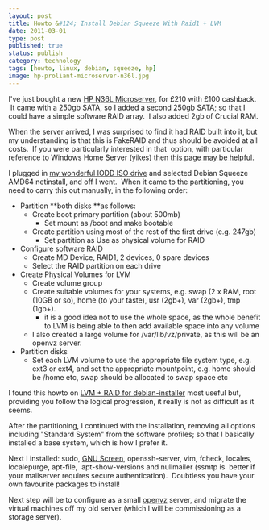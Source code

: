 ```yaml
--- 
layout: post 
title: Howto &#124; Install Debian Squeeze With Raid1 + LVM
date: 2011-03-01
type: post 
published: true 
status: publish
category: technology
tags: [howto, linux, debian, squeeze, hp]
image: hp-proliant-microserver-n36l.jpg
---
```


I've just bought a new [HP N36L Microserver](http://h10010.www1.hp.com/wwpc/uk/en/sm/WF06a/15351-15351-4237916-4237917-4237917-4248009.html?jumpid=in_r2515_uk/en/smb/psg/psc404redirect-ot-xx-xx-/chev/ "HP N36L Microserver"),
for £210 with £100 cashback.  It came with a 250gb SATA, so I added a second
250gb SATA; so that I could have a simple software RAID array.  I also added
2gb of Crucial RAM.

<!--more-->

When the server arrived, I was surprised to find it had RAID built into
it, but my understanding is that this is FakeRAID and thus should be
avoided at all costs.  If you were particularly interested in that
 option, with particular reference to Windows Home Server (yikes) then
[this page may be helpful](http://www.tenniswood.co.uk/technology/windows-home-server/how-to-setup-a-raid-array-on-a-hp-microserver/ "How to setup a raid array on a HP Microserver").

I plugged in [my wonderful IODD ISO drive](http://linitx.com/viewproduct.php?prodid=12992 "IODD External Harddrive")
and selected Debian Squeeze AMD64 netinstall, and off I went.  When it
came to the partitioning, you need to carry this out manually, in the
following order:

  * Partition **both disks **as follows:
      * Create boot primary partition (about 500mb)
          * Set mount as /boot and make bootable
      * Create partition using most of the rest of the first drive (e.g.
        247gb)
          * Set partition as Use as physical volume for RAID
  * Configure software RAID
      * Create MD Device, RAID1, 2 devices, 0 spare devices
      * Select the RAID partition on each drive
  * Create Physical Volumes for LVM
      * Create volume group
      * Create suitable volumes for your systems, e.g. swap (2 x
        RAM, root (10GB or so), home (to your taste), usr (2gb+), var
        (2gb+), tmp (1gb+).
          * it is a good idea not to use the whole space, as the whole
            benefit to LVM is being able to then add available space
            into any volume
      * I also created a large volume for /var/lib/vz/private, as this
        will be an openvz server.
  * Partition disks
      * Set each LVM volume to use the appropriate file system type,
        e.g. ext3 or ext4, and set the appropriate mountpoint, e.g. home
        should be /home etc, swap should be allocated to swap space etc

I found this howto on [LVM + RAID for debian-installer](http://dev.jerryweb.org/raid/ "LVM + RAID for debian-installer")
most useful but, providing you follow the logical progression, it really
is not as difficult as it seems.

After the partitioning, I continued with the installation, removing all
options including "Standard System" from the software profiles; so that
I basically installed a base system, which is how I prefer it.

Next I installed: sudo, [GNU Screen](http://en.wikipedia.org/wiki/GNU_Screen "Wikipedia::GNU Screen"),
openssh-server, vim, fcheck, locales, localepurge, apt-file,
 apt-show-versions and nullmailer (ssmtp is  better if your mailserver
requires secure authentication).  Doubtless you have your own favourite
packages to install!

Next step will be to configure as a small
[openvz](http://openvz.org "openvz") server, and migrate the virtual
machines off my old server (which I will be commissioning as a storage
server).

